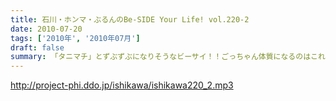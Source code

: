 ```yaml
---
title: 石川・ホンマ・ぶるんのBe-SIDE Your Life! vol.220-2
date: 2010-07-20
tags: ['2010年', '2010年07月']
draft: false
summary: 「タニマチ」とずぶずぶになりそうなビーサイ！！ごっちゃん体質になるのはこれからだ！！野球賭博は・・・ダメですよ！！全国的な「招致合戦」が展開中です。NAMAE
---
```


http://project-phi.ddo.jp/ishikawa/ishikawa220_2.mp3
